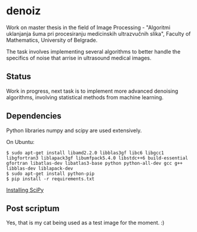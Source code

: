 denoiz
======

Work on master thesis in the field of Image Processing - "Algoritmi uklanjanja šuma pri procesiranju medicinskih ultrazvučnih slika", Faculty of Mathematics, University of Belgrade.

The task involves implementing several algorithms to better handle the specifics of noise that arrise in ultrasound medical images.

Status
------
Work in progress, next task is to implement more advanced denoising algorithms, involving statistical methods from machine learning.

Dependencies
------------
Python libraries numpy and scipy are used extensively.

On Ubuntu:
```shell
$ sudo apt-get install libamd2.2.0 libblas3gf libc6 libgcc1 libgfortran3 liblapack3gf libumfpack5.4.0 libstdc++6 build-essential gfortran libatlas-dev libatlas3-base python python-all-dev gcc g++ libblas-dev liblapack-dev
$ sudo apt-get install python-pip
$ pip install -r requirements.txt
```

[Installing SciPy](http://www.scipy.org/install.html)

Post scriptum
-------------
Yes, that is my cat being used as a test image for the moment. :)

